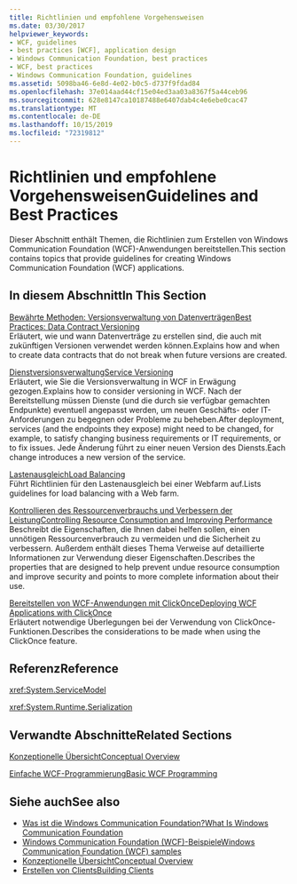 ```yaml
---
title: Richtlinien und empfohlene Vorgehensweisen
ms.date: 03/30/2017
helpviewer_keywords:
- WCF, guidelines
- best practices [WCF], application design
- Windows Communication Foundation, best practices
- WCF, best practices
- Windows Communication Foundation, guidelines
ms.assetid: 5098ba46-6e8d-4e02-b0c5-d737f9fdad84
ms.openlocfilehash: 37e014aad44cf15e04ed3aa03a8367f5a44ceb96
ms.sourcegitcommit: 628e8147ca10187488e6407dab4c4e6ebe0cac47
ms.translationtype: MT
ms.contentlocale: de-DE
ms.lasthandoff: 10/15/2019
ms.locfileid: "72319812"
---
```

# <a name="guidelines-and-best-practices"></a><span data-ttu-id="b85f4-102">Richtlinien und empfohlene Vorgehensweisen</span><span class="sxs-lookup"><span data-stu-id="b85f4-102">Guidelines and Best Practices</span></span>
<span data-ttu-id="b85f4-103">Dieser Abschnitt enthält Themen, die Richtlinien zum Erstellen von Windows Communication Foundation (WCF)-Anwendungen bereitstellen.</span><span class="sxs-lookup"><span data-stu-id="b85f4-103">This section contains topics that provide guidelines for creating Windows Communication Foundation (WCF) applications.</span></span>  
  
## <a name="in-this-section"></a><span data-ttu-id="b85f4-104">In diesem Abschnitt</span><span class="sxs-lookup"><span data-stu-id="b85f4-104">In This Section</span></span>  
 [<span data-ttu-id="b85f4-105">Bewährte Methoden: Versionsverwaltung von Datenverträgen</span><span class="sxs-lookup"><span data-stu-id="b85f4-105">Best Practices: Data Contract Versioning</span></span>](best-practices-data-contract-versioning.md)  
 <span data-ttu-id="b85f4-106">Erläutert, wie und wann Datenverträge zu erstellen sind, die auch mit zukünftigen Versionen verwendet werden können.</span><span class="sxs-lookup"><span data-stu-id="b85f4-106">Explains how and when to create data contracts that do not break when future versions are created.</span></span>  
  
 [<span data-ttu-id="b85f4-107">Dienstversionsverwaltung</span><span class="sxs-lookup"><span data-stu-id="b85f4-107">Service Versioning</span></span>](service-versioning.md)  
 <span data-ttu-id="b85f4-108">Erläutert, wie Sie die Versionsverwaltung in WCF in Erwägung gezogen.</span><span class="sxs-lookup"><span data-stu-id="b85f4-108">Explains how to consider versioning in WCF.</span></span> <span data-ttu-id="b85f4-109">Nach der Bereitstellung müssen Dienste (und die durch sie verfügbar gemachten Endpunkte) eventuell angepasst werden, um neuen Geschäfts- oder IT-Anforderungen zu begegnen oder Probleme zu beheben.</span><span class="sxs-lookup"><span data-stu-id="b85f4-109">After deployment, services (and the endpoints they expose) might need to be changed, for example, to satisfy changing business requirements or IT requirements, or to fix issues.</span></span> <span data-ttu-id="b85f4-110">Jede Änderung führt zu einer neuen Version des Diensts.</span><span class="sxs-lookup"><span data-stu-id="b85f4-110">Each change introduces a new version of the service.</span></span>  
  
 [<span data-ttu-id="b85f4-111">Lastenausgleich</span><span class="sxs-lookup"><span data-stu-id="b85f4-111">Load Balancing</span></span>](load-balancing.md)  
 <span data-ttu-id="b85f4-112">Führt Richtlinien für den Lastenausgleich bei einer Webfarm auf.</span><span class="sxs-lookup"><span data-stu-id="b85f4-112">Lists guidelines for load balancing with a Web farm.</span></span>  
  
 [<span data-ttu-id="b85f4-113">Kontrollieren des Ressourcenverbrauchs und Verbessern der Leistung</span><span class="sxs-lookup"><span data-stu-id="b85f4-113">Controlling Resource Consumption and Improving Performance</span></span>](controlling-resource-consumption-and-improving-performance.md)  
 <span data-ttu-id="b85f4-114">Beschreibt die Eigenschaften, die Ihnen dabei helfen sollen, einen unnötigen Ressourcenverbrauch zu vermeiden und die Sicherheit zu verbessern. Außerdem enthält dieses Thema Verweise auf detaillierte Informationen zur Verwendung dieser Eigenschaften.</span><span class="sxs-lookup"><span data-stu-id="b85f4-114">Describes the properties that are designed to help prevent undue resource consumption and improve security and points to more complete information about their use.</span></span>  
  
 [<span data-ttu-id="b85f4-115">Bereitstellen von WCF-Anwendungen mit ClickOnce</span><span class="sxs-lookup"><span data-stu-id="b85f4-115">Deploying WCF Applications with ClickOnce</span></span>](deploying-wcf-applications-with-clickonce.md)  
 <span data-ttu-id="b85f4-116">Erläutert notwendige Überlegungen bei der Verwendung von ClickOnce-Funktionen.</span><span class="sxs-lookup"><span data-stu-id="b85f4-116">Describes the considerations to be made when using the ClickOnce feature.</span></span>  
  
## <a name="reference"></a><span data-ttu-id="b85f4-117">Referenz</span><span class="sxs-lookup"><span data-stu-id="b85f4-117">Reference</span></span>  
 <xref:System.ServiceModel>  
  
 <xref:System.Runtime.Serialization>  
  
## <a name="related-sections"></a><span data-ttu-id="b85f4-118">Verwandte Abschnitte</span><span class="sxs-lookup"><span data-stu-id="b85f4-118">Related Sections</span></span>  
 [<span data-ttu-id="b85f4-119">Konzeptionelle Übersicht</span><span class="sxs-lookup"><span data-stu-id="b85f4-119">Conceptual Overview</span></span>](conceptual-overview.md)  
  
 [<span data-ttu-id="b85f4-120">Einfache WCF-Programmierung</span><span class="sxs-lookup"><span data-stu-id="b85f4-120">Basic WCF Programming</span></span>](basic-wcf-programming.md)  
  
## <a name="see-also"></a><span data-ttu-id="b85f4-121">Siehe auch</span><span class="sxs-lookup"><span data-stu-id="b85f4-121">See also</span></span>

- [<span data-ttu-id="b85f4-122">Was ist die Windows Communication Foundation?</span><span class="sxs-lookup"><span data-stu-id="b85f4-122">What Is Windows Communication Foundation</span></span>](whats-wcf.md)
- [<span data-ttu-id="b85f4-123">Windows Communication Foundation (WCF)-Beispiele</span><span class="sxs-lookup"><span data-stu-id="b85f4-123">Windows Communication Foundation (WCF) samples</span></span>](./samples/index.md)
- [<span data-ttu-id="b85f4-124">Konzeptionelle Übersicht</span><span class="sxs-lookup"><span data-stu-id="b85f4-124">Conceptual Overview</span></span>](conceptual-overview.md)
- [<span data-ttu-id="b85f4-125">Erstellen von Clients</span><span class="sxs-lookup"><span data-stu-id="b85f4-125">Building Clients</span></span>](building-clients.md)
